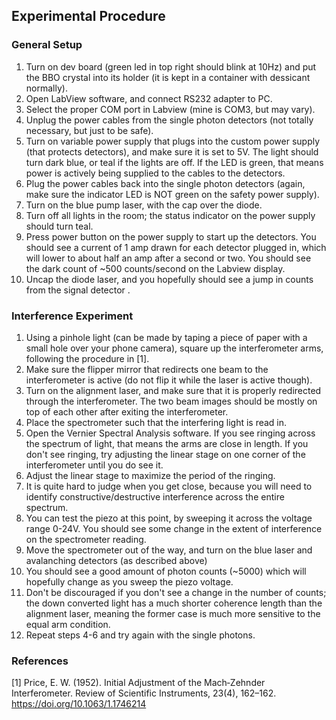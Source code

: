 ## Experimental Procedure

### General Setup

1. Turn on dev board (green led in top right should blink at 10Hz) and put the BBO crystal into its holder (it is kept in a container with dessicant normally).
2. Open LabView software, and connect RS232 adapter to PC.
3. Select the proper COM port in Labview (mine is COM3, but may vary).
4. Unplug the power cables from the single photon detectors (not totally necessary, but just to be safe).
5. Turn on variable power supply that plugs into the custom power supply (that protects detectors), and make sure it is set to 5V. The light should turn dark blue, or teal if the lights are off. If the LED is green, that means power is actively being supplied to the cables to the detectors.
6. Plug the power cables back into the single photon detectors (again, make sure the indicator LED is NOT green on the safety power supply).
7. Turn on the blue pump laser, with the cap over the diode.
8. Turn off all lights in the room; the status indicator on the power supply should turn teal.
9. Press power button on the power supply to start up the detectors. You should see a current of 1 amp drawn for each detector plugged in, which will lower to about half an amp after a second or two. You should see the dark count of ~500 counts/second on the Labview display.
10. Uncap the diode laser, and you hopefully should see a jump in counts from the signal detector .

### Interference Experiment

1. Using a pinhole light (can be made by taping a piece of paper with a small hole over your phone camera), square up the interferometer arms, following the procedure in [1].
2. Make sure the flipper mirror that redirects one beam to the interferometer is active (do not flip it while the laser is active though).
3. Turn on the alignment laser, and make sure that it is properly redirected through the interferometer. The two beam images should be mostly on top of each other after exiting the interferometer.
4. Place the spectrometer such that the interfering light is read in.
5. Open the Vernier Spectral Analysis software. If you see ringing across the spectrum of light, that means the arms are close in length. If you don't see ringing, try adjusting the linear stage on one corner of the interferometer until you do see it.
6. Adjust the linear stage to maximize the period of the ringing.
7. It is quite hard to judge when you get close, because you will need to identify constructive/destructive interference across the entire spectrum.
8. You can test the piezo at this point, by sweeping it across the voltage range 0-24V. You should see some change in the extent of interference on the spectrometer reading.
9. Move the spectrometer out of the way, and turn on the blue laser and avalanching detectors (as described above)
10. You should see a good amount of photon counts (~5000) which will hopefully change as you sweep the piezo voltage.
11. Don't be discouraged if you don't see a change in the number of counts; the down converted light has a much shorter coherence length than the alignment laser, meaning the former case is much more sensitive to the equal arm condition.
12. Repeat steps 4-6 and try again with the single photons.

### References

[1] Price, E. W. (1952). Initial Adjustment of the Mach‐Zehnder Interferometer. Review of Scientific Instruments, 23(4), 162–162. https://doi.org/10.1063/1.1746214


